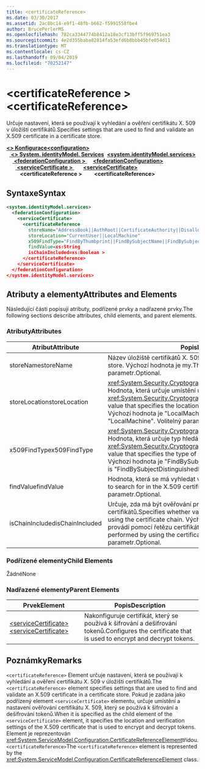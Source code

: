 ```yaml
---
title: <certificateReference>
ms.date: 03/30/2017
ms.assetid: 2ac8bc14-e9f1-48fb-b662-f5991558fbe4
author: BrucePerlerMS
ms.openlocfilehash: 782ca3344774b8412a18e3cf13bff5f969751ea3
ms.sourcegitcommit: 4e2d355baba82814fa53efd6b8bbb45bfe054d11
ms.translationtype: MT
ms.contentlocale: cs-CZ
ms.lasthandoff: 09/04/2019
ms.locfileid: "70252147"
---
```

# <a name="certificatereference"></a><span data-ttu-id="947c2-101">\<certificateReference ></span><span class="sxs-lookup"><span data-stu-id="947c2-101">\<certificateReference></span></span>
<span data-ttu-id="947c2-102">Určuje nastavení, která se používají k vyhledání a ověření certifikátu X. 509 v úložišti certifikátů.</span><span class="sxs-lookup"><span data-stu-id="947c2-102">Specifies settings that are used to find and validate an X.509 certificate in a certificate store.</span></span>  
  
<span data-ttu-id="947c2-103">[ **\<> Konfigurace**](../configuration-element.md)</span><span class="sxs-lookup"><span data-stu-id="947c2-103">[**\<configuration>**](../configuration-element.md)</span></span>\
<span data-ttu-id="947c2-104">&nbsp;&nbsp;[ **\<> System. identityModel. Services**](system-identitymodel-services.md)</span><span class="sxs-lookup"><span data-stu-id="947c2-104">&nbsp;&nbsp;[**\<system.identityModel.services>**](system-identitymodel-services.md)</span></span>\
<span data-ttu-id="947c2-105">&nbsp;&nbsp;&nbsp;&nbsp;[ **\<federationConfiguration >** ](federationconfiguration.md)</span><span class="sxs-lookup"><span data-stu-id="947c2-105">&nbsp;&nbsp;&nbsp;&nbsp;[**\<federationConfiguration>**](federationconfiguration.md)</span></span>\
<span data-ttu-id="947c2-106">&nbsp;&nbsp;&nbsp;&nbsp;&nbsp;&nbsp;[ **\<serviceCertificate >** ](servicecertificate.md)</span><span class="sxs-lookup"><span data-stu-id="947c2-106">&nbsp;&nbsp;&nbsp;&nbsp;&nbsp;&nbsp;[**\<serviceCertificate>**](servicecertificate.md)</span></span>\
<span data-ttu-id="947c2-107">&nbsp;&nbsp;&nbsp;&nbsp;&nbsp;&nbsp;&nbsp;&nbsp; **\<certificateReference >**</span><span class="sxs-lookup"><span data-stu-id="947c2-107">&nbsp;&nbsp;&nbsp;&nbsp;&nbsp;&nbsp;&nbsp;&nbsp;**\<certificateReference>**</span></span>  
  
## <a name="syntax"></a><span data-ttu-id="947c2-108">Syntaxe</span><span class="sxs-lookup"><span data-stu-id="947c2-108">Syntax</span></span>  
  
```xml  
<system.identityModel.services>  
  <federationConfiguration>  
    <serviceCertificate>  
      <certificateReference   
        storeName="AddressBook||AuthRoot||CertificateAuthority||Disallowed||My||Root||TrustedPeople||TrustedPublisher"  
        storeLocation="CurrentUser||LocalMachine"  
        x509FindType="FindByThumbprint||FindBySubjectName||FindBySubjectDistinguishedName||FindByIssuerName||FindByIssuerDistinguishedName||FindBySerialNumber||FindByTimeValid||FindByTimeNotYetValid||FindByTimeExpired||FindByTemplateName||FindByApplicationPolicy||FindByCertificatePolicy||FindByExtension||FindByKeyUsage||FindBySubjectKeyIdentifier"  
        findValue=xs:String  
        isChainIncluded=xs:Boolean >  
      </certificateReference>  
    </serviceCertificate>  
  </federationConfiguration>  
</system.identityModel.services>  
```  
  
## <a name="attributes-and-elements"></a><span data-ttu-id="947c2-109">Atributy a elementy</span><span class="sxs-lookup"><span data-stu-id="947c2-109">Attributes and Elements</span></span>  
 <span data-ttu-id="947c2-110">Následující části popisují atributy, podřízené prvky a nadřazené prvky.</span><span class="sxs-lookup"><span data-stu-id="947c2-110">The following sections describe attributes, child elements, and parent elements.</span></span>  
  
### <a name="attributes"></a><span data-ttu-id="947c2-111">Atributy</span><span class="sxs-lookup"><span data-stu-id="947c2-111">Attributes</span></span>  
  
|<span data-ttu-id="947c2-112">Atribut</span><span class="sxs-lookup"><span data-stu-id="947c2-112">Attribute</span></span>|<span data-ttu-id="947c2-113">Popis</span><span class="sxs-lookup"><span data-stu-id="947c2-113">Description</span></span>|  
|---------------|-----------------|  
|<span data-ttu-id="947c2-114">storeName</span><span class="sxs-lookup"><span data-stu-id="947c2-114">storeName</span></span>|<span data-ttu-id="947c2-115">Název úložiště certifikátů X. 509.</span><span class="sxs-lookup"><span data-stu-id="947c2-115">The name of the X.509 certificate store.</span></span> <span data-ttu-id="947c2-116">Výchozí hodnota je my.</span><span class="sxs-lookup"><span data-stu-id="947c2-116">The default is "My".</span></span> <span data-ttu-id="947c2-117">Volitelný parametr.</span><span class="sxs-lookup"><span data-stu-id="947c2-117">Optional.</span></span>|  
|<span data-ttu-id="947c2-118">storeLocation</span><span class="sxs-lookup"><span data-stu-id="947c2-118">storeLocation</span></span>|<span data-ttu-id="947c2-119"><xref:System.Security.Cryptography.X509Certificates.StoreLocation> Hodnota, která určuje umístění úložiště certifikátů X. 509.</span><span class="sxs-lookup"><span data-stu-id="947c2-119">A <xref:System.Security.Cryptography.X509Certificates.StoreLocation> value that specifies the location of the X.509 certificate store.</span></span> <span data-ttu-id="947c2-120">Výchozí hodnota je "LocalMachine".</span><span class="sxs-lookup"><span data-stu-id="947c2-120">The default value is "LocalMachine".</span></span> <span data-ttu-id="947c2-121">Volitelný parametr.</span><span class="sxs-lookup"><span data-stu-id="947c2-121">Optional.</span></span>|  
|<span data-ttu-id="947c2-122">x509FindType</span><span class="sxs-lookup"><span data-stu-id="947c2-122">x509FindType</span></span>|<span data-ttu-id="947c2-123"><xref:System.Security.Cryptography.X509Certificates.X509FindType> Hodnota, která určuje typ hledání, které má být provedeno.</span><span class="sxs-lookup"><span data-stu-id="947c2-123">An <xref:System.Security.Cryptography.X509Certificates.X509FindType> value that specifies the type of search that is to be executed.</span></span> <span data-ttu-id="947c2-124">Výchozí hodnota je "FindBySubjectDistinguishedName".</span><span class="sxs-lookup"><span data-stu-id="947c2-124">The default is "FindBySubjectDistinguishedName".</span></span> <span data-ttu-id="947c2-125">Volitelný parametr.</span><span class="sxs-lookup"><span data-stu-id="947c2-125">Optional.</span></span>|  
|<span data-ttu-id="947c2-126">findValue</span><span class="sxs-lookup"><span data-stu-id="947c2-126">findValue</span></span>|<span data-ttu-id="947c2-127">Hodnota, která se má vyhledat v úložišti certifikátů X. 509</span><span class="sxs-lookup"><span data-stu-id="947c2-127">The value to search for in the X.509 certificate store.</span></span> <span data-ttu-id="947c2-128">Volitelný parametr.</span><span class="sxs-lookup"><span data-stu-id="947c2-128">Optional.</span></span>|  
|<span data-ttu-id="947c2-129">isChainIncluded</span><span class="sxs-lookup"><span data-stu-id="947c2-129">isChainIncluded</span></span>|<span data-ttu-id="947c2-130">Určuje, zda má být ověřování provedeno pomocí řetězu certifikátů.</span><span class="sxs-lookup"><span data-stu-id="947c2-130">Specifies whether validation should be performed by using the certificate chain.</span></span> <span data-ttu-id="947c2-131">Výchozí hodnota je "true"; ověřování se provádí pomocí řetězu certifikátů.</span><span class="sxs-lookup"><span data-stu-id="947c2-131">The default is "true"; validation is performed by using the certificate chain.</span></span> <span data-ttu-id="947c2-132">Volitelný parametr.</span><span class="sxs-lookup"><span data-stu-id="947c2-132">Optional.</span></span>|  
  
### <a name="child-elements"></a><span data-ttu-id="947c2-133">Podřízené elementy</span><span class="sxs-lookup"><span data-stu-id="947c2-133">Child Elements</span></span>  
 <span data-ttu-id="947c2-134">Žádné</span><span class="sxs-lookup"><span data-stu-id="947c2-134">None</span></span>  
  
### <a name="parent-elements"></a><span data-ttu-id="947c2-135">Nadřazené elementy</span><span class="sxs-lookup"><span data-stu-id="947c2-135">Parent Elements</span></span>  
  
|<span data-ttu-id="947c2-136">Prvek</span><span class="sxs-lookup"><span data-stu-id="947c2-136">Element</span></span>|<span data-ttu-id="947c2-137">Popis</span><span class="sxs-lookup"><span data-stu-id="947c2-137">Description</span></span>|  
|-------------|-----------------|  
|[<span data-ttu-id="947c2-138">\<serviceCertificate></span><span class="sxs-lookup"><span data-stu-id="947c2-138">\<serviceCertificate></span></span>](servicecertificate.md)|<span data-ttu-id="947c2-139">Nakonfiguruje certifikát, který se používá k šifrování a dešifrování tokenů.</span><span class="sxs-lookup"><span data-stu-id="947c2-139">Configures the certificate that is used to encrypt and decrypt tokens.</span></span>|  
  
## <a name="remarks"></a><span data-ttu-id="947c2-140">Poznámky</span><span class="sxs-lookup"><span data-stu-id="947c2-140">Remarks</span></span>  
 <span data-ttu-id="947c2-141">`<certificateReference>` Element určuje nastavení, která se používají k vyhledání a ověření certifikátu X. 509 v úložišti certifikátů.</span><span class="sxs-lookup"><span data-stu-id="947c2-141">The `<certificateReference>` element specifies settings that are used to find and validate an X.509 certificate in a certificate store.</span></span> <span data-ttu-id="947c2-142">Pokud je zadána jako podřízený element `<serviceCertificate>` elementu, určuje umístění a nastavení ověřování certifikátu X. 509, který se používá k šifrování a dešifrování tokenů.</span><span class="sxs-lookup"><span data-stu-id="947c2-142">When it is specified as the child element of the `<serviceCertificate>` element, it specifies the location and verification settings of the X.509 certificate that is used to encrypt and decrypt tokens.</span></span> <span data-ttu-id="947c2-143">Element je reprezentován <xref:System.ServiceModel.Configuration.CertificateReferenceElement>třídou. `<certificateReference>`</span><span class="sxs-lookup"><span data-stu-id="947c2-143">The `<certificateReference>` element is represented by the <xref:System.ServiceModel.Configuration.CertificateReferenceElement> class.</span></span>
